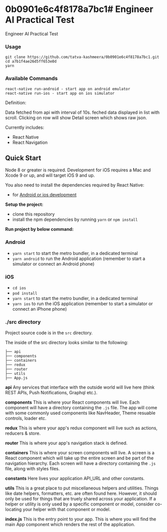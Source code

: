 # 0b0901e6c4f8178a7bc1# Engineer AI Practical Test
Engineer AI Practical Test


### Usage

```
git clone https://github.com/tatva-kashmeera/0b0901e6c4f8178a7bc1.git
cd a7b1f4ae26d5ff653e0d
yarn
```

### Available Commands

```
react-native run-android - start app on android emulator 
react-native run-ios - start app on ios simulator 
```

Definition:

Data fetched from api with interval of 10s. feched data displayed in list with scroll. Clicking on row will show Detail screen which shows raw json.   

Currently includes:
- React Native
- React Navigation

## Quick Start

Node 8 or greater is required. Development for iOS requires a Mac and Xcode 9 or up, and will target iOS 9 and up.

You also need to install the dependencies required by React Native:

- for [Android or ios development](https://reactnative.dev/docs/environment-setup)

**Setup the project:**

- clone this repository
- install the npm dependencies by running `yarn` or `npm install`

**Run project by below command:**

### Android

- `yarn start` to start the metro bundler, in a dedicated terminal
- `yarn android` to run the Android application (remember to start a simulator or connect an Android phone)

### iOS
- `cd ios`
- `pod install`
- `yarn start` to start the metro bundler, in a dedicated terminal
- `yarn ios` to run the iOS application (remember to start a simulator or connect an iPhone phone)

### ./src directory

Project source code is in the `src` directory.

The inside of the src directory looks similar to the following:

```
├── api
├── components
├── containers
├── redux
├── router
├── utils
├── App.js
```
**api**
Any services that interface with the outside world will live here (think REST APIs, Push Notifications, Graphql etc.).

**components**
This is where your React components will live. Each component will have a directory containing the `.js` file. The app will come with some commonly used components like NavHeader, Theme resuable controls, loader etc.

**redux**
This is where your app's redux component will live such as actions, reducers & store.

**router**
This is where your app's navigation stack is defined.

**containers**
This is where your screen components will live. A screen is a React component which will take up the entire screen and be part of the navigation hierarchy. Each screen will have a directory containing the `.js` file, along with styles files.

**constants**
Here lives your application API_URL and other constants.

**utils**
This is a great place to put miscellaneous helpers and utilities. Things like date helpers, formatters, etc. are often found here. However, it should only be used for things that are truely shared across your application. If a helper or utility is only used by a specific component or model, consider co-locating your helper with that component or model.

**index.js** This is the entry point to your app. This is where you will find the main App component which renders the rest of the application.
